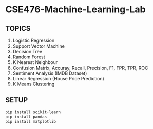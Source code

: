 # CSE476-Machine-Learning-Lab

 ## TOPICS

 1. Logistic Regression
 2. Support Vector Machine
 3. Decision Tree
 4. Random Forest
 5. K Nearest Neighbour
 6. Confusion Matrix, Accuray, Recall, Precision, F1, FPR, TPR, ROC
 7. Sentiment Analysis (IMDB Dataset)
 8. Linear Regression (House Price Prediction)
 9. K Means Clustering
 
## SETUP

```python
pip install scikit-learn
pip install pandas
pip install matplotlib
```

